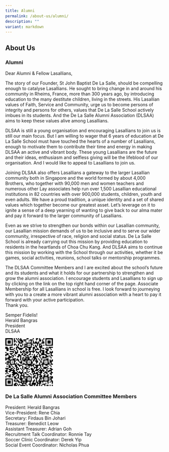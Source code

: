 ```yaml
---
title: Alumni
permalink: /about-us/alumni/
description: ""
variant: markdown
---
```

## About&nbsp;Us

### Alumni

Dear Alumni &amp; Fellow Lasallians,

The story of our Founder, St John Baptist De La Salle, should be compelling enough to catalyse Lasallians. He sought to bring change in and around his community in Rheims, France, more than 300 years ago, by introducing education to the many destitute children, living in the streets. His Lasallian values of Faith, Service and Community, urge us to become persons of integrity and persons for others, values that De La Salle School actively imbues in its students. And the De La Salle Alumni Association (DLSAA) aims to keep these values alive among Lasallians.

DLSAA is still a young organisation and encouraging Lasallians to join us is still our main focus. But I am willing to wager that 6 years of education at De La Salle School must have touched the hearts of a number of Lasallians, enough to motivate them to contribute their time and energy in making DLSAA an active and vibrant body. These young Lasallians are the future and their ideas, enthusiasm and selfless giving will be the lifeblood of our organisation. And I would like to appeal to Lasallians to join us.

Joining DLSAA also offers Lasallians a gateway to the larger Lasallian community both in Singapore and the world formed by about 4,000 Brothers, who together with 90,000 men and women teachers and numerous other Lay associates help run over 1,500 Lasallian educational institutions in 82 countries with over 900,000 students, children, youth and even adults. We have a proud tradition, a unique identity and a set of shared values which together become our greatest asset. Let’s leverage on it to ignite a sense of a deep yearning of wanting to give back to our alma mater and pay it forward to the larger community of Lasallians.

Even as we strive to strengthen our bonds within our Lasallian community, our Lasallian mission demands of us to be inclusive and to serve our wider community, irrespective of race, religion and social status. De La Salle School is already carrying out this mission by providing education to residents in the heartlands of Choa Chu Kang. And DLSAA aims to continue this mission by working with the School through our activities, whether it be games, social activities, reunions, school talks or mentorship programmes. 

The DLSAA Committee Members and I are excited about the school’s future and its students and what it holds for our partnership to strengthen and grow the alumni association. I encourage students and Lasallians to sign up by clicking on the link on the top right hand corner of the page. Associate Membership for all Lasallians in school is free. I look forward to journeying with you to a create a more vibrant alumni association with a heart to pay it forward with your active participation. <br>
Thank you.

Semper Fidelis!<br>
Herald Bangras<br>
President<br>
DLSAA


<img src="/images/QR- Alumini registration.png" style="width:30%" align="left"><br clear="left">

### De La Salle Alumni Association Committee Members

President: Herald Bangras<br>
Vice-President: Rene Chia<br>
Secretary: Firdaus Bin Johari<br>
Treasurer: Benedict Leow<br>
Assistant Treasurer: Adrian Goh<br>
Recruitment Talk Coordinator: Ronnie Tay<br>
Soccer Clinic Coordinator: Derek Yip<br>
Social Event Coordinator: Nicholas Phua


